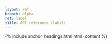 ```yaml
---
layout: ref
branch: alpha
ref: label
title: API reference (label)
---
```

{% include anchor_headings.html html=content %}